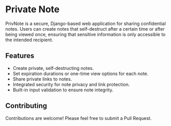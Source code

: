 # Private Note

PrivNote is a secure, Django-based web application for sharing confidential notes. Users can create notes that self-destruct after a certain time or after being viewed once, ensuring that sensitive information is only accessible to the intended recipient.

## Features

- Create private, self-destructing notes.
- Set expiration durations or one-time view options for each note.
- Share private links to notes.
- Integrated security for note privacy and link protection.
- Built-in input validation to ensure note integrity.

## Contributing

Contributions are welcome! Please feel free to submit a Pull Request.

